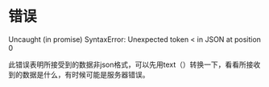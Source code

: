 # 错误

Uncaught (in promise) SyntaxError: Unexpected token < in JSON at position 0

此错误表明所接受到的数据非json格式，可以先用text（）转换一下，看看所接收到的数据是什么，有时候可能是服务器错误。